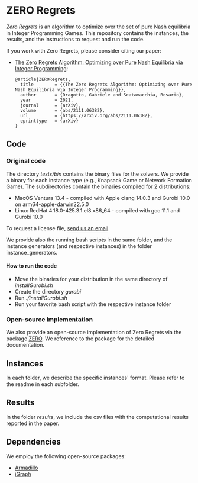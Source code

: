 # ZERO Regrets
_Zero Regrets_ is an algorithm to optimize over the set of pure Nash equilibria in Integer Programming Games. 
This repository contains the instances, the results, and the instructions to request and run the code.

If you work with Zero Regrets, please consider citing our paper:


* [The Zero Regrets Algorithm: Optimizing over Pure Nash Equilibria via Integer Programming](https://arxiv.org/abs/2111.06382):

  ```
  @article{ZERORegrets,
    title        = {{The Zero Regrets Algorithm: Optimizing over Pure Nash Equilibria via Integer Programming}},
    author       = {Dragotto, Gabriele and Scatamacchia, Rosario},
    year         = 2021,
    journal      = {arXiv},
    volume       = {abs/2111.06382},
    url          = {https://arxiv.org/abs/2111.06382},
    eprinttype   = {arXiv}
  }
  ```

## Code

### Original code
The directory *tests/bin* contains the binary files for the solvers. We provide a binary for each instance type (e.g., Knapsack Game or Network Formation Game). The subdirectories contain the binaries compiled for 2 distributions:
- MacOS Ventura 13.4 - compiled with Apple clang 14.0.3 and Gurobi 10.0 on arm64-apple-darwin22.5.0
- Linux RedHat 4.18.0-425.3.1.el8.x86_64 - compiled with gcc 11.1 and Gurobi 10.0

To request a license file, [send us an email](mailto:gdragotto@princeton.edu?cc=gabrieledragotto@gmail.com;rosario.scatamacchia@polito.it&subject=Zero%20Regrets%20-%20License%20Request)

We provide also the running bash scripts in the same folder, and the instance generators (and respective instances) in the folder instance_generators.

#### How to run the code
- Move the binaries for your distribution in the same directory of _installGurobi.sh_
- Create the directory _gurobi_
- Run _./installGurobi.sh_
- Run your favorite bash script with the respective instance folder



### Open-source implementation
We also provide an open-source implementation of Zero Regrets via the package [ZERO](https://github.com/ds4dm/ZERO).
We reference to the package for the detailed documentation.   

## Instances
In each folder, we describe the specific instances' format. Please refer to the readme in each subfolder.

## Results
In the folder _results_, we include the csv files with the computational results reported in the paper.

## Dependencies
We employ the following open-source packages:
- [Armadillo](https://arma.sourceforge.net)
- [iGraph](http://igraph.org)



